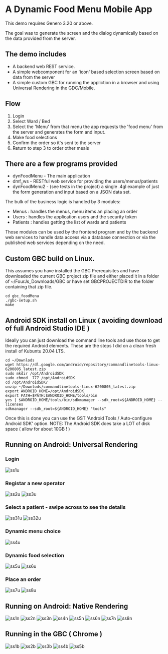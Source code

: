 # A Dynamic Food Menu Mobile App
This demo requires Genero 3.20 or above.

The goal was to generate the screen and the dialog dynamically based on the data provided from the server.

## The demo includes
* A backend web REST service.
* A simple webcomponent for an 'icon' based selection screen based on data from the server
* A simple custom GBC for running the appliction in a browser and using Universal Rendering in the GDC/Mobile.

## Flow
1. Login
2. Select Ward / Bed
3. Select the 'Menu'  from that menu the app requests the 'food menu' from the server and generates the form and input.
4. Make food selections
5. Confirm the order so it's sent to the server
6. Return to step 3 to order other meals

## There are a few programs provided
* dynFoodMenu - The main application
* dmf_ws - RESTful web service for providing the users/menus/patients
* dynFoodMenu2 - (see tests in the project) a single .4gl example of just the form generation and input based on a JSON data set.

The bulk of the business logic is handled by 3 modules:
* Menus : handles the menus, menu items an placing an order
* Users : handles the application users and the security token
* Patients : handles getting the list of wards and patients

Those modules can be used by the frontend program and by the backend web services to handle data access via a database connection or via the published web services depending on the need.

## Custom GBC build on Linux.
This assumes you have installed the GBC Prerequisites and have downloaded the current GBC project zip file and either placed it in a folder of ~/FourJs_Downloads/GBC or have set GBCPROJECTDIR to the folder containing that zip file.
```
cd gbc_foodMenu
./gbc-setup.sh
make
```

## Android SDK install on Linux ( avoiding download of full Android Studio IDE )
Ideally you can just download the command line tools and use those to get the required Android elements.
These are the steps I did on a clean fresh install of Kubuntu 20.04 LTS.
```
cd ~/Downlods
wget https://dl.google.com/android/repository/commandlinetools-linux-6200805_latest.zip
sudo mkdir /opt/AndroidSDK
sudo chmod  777 /opt/AndroidSDK
cd /opt/AndroidSDK/
unzip ~/Downlods/commandlinetools-linux-6200805_latest.zip 
export ANDROID_HOME=/opt/AndroidSDK
export PATH=$PATH:$ANDROID_HOME/tools/bin
yes | $ANDROID_HOME/tools/bin/sdkmanager --sdk_root=${ANDROID_HOME} --licenses
sdkmanager --sdk_root=${ANDROID_HOME} "tools"
```
Once this is done you can use the GST 'Android Tools / Auto-configure Android SDK' option.
NOTE: The Android SDK does take a LOT of disk space ( allow for about 10GB ! )

## Running on Android: Universal Rendering

### Login
![ss1u](https://github.com/neilm-fourjs/dynFoodMenu/raw/master/screenshots/ss1ur.png "SS1UR")
### Registar a new operator
![ss2u](https://github.com/neilm-fourjs/dynFoodMenu/raw/master/screenshots/ss2ur.png "SS2UR")
![ss3u](https://github.com/neilm-fourjs/dynFoodMenu/raw/master/screenshots/ss3ur.png "SS3UR")
### Select a patient - swipe across to see the details
![ss31u](https://github.com/neilm-fourjs/dynFoodMenu/raw/master/screenshots/ss31ur.png "SS31UR")
![ss32u](https://github.com/neilm-fourjs/dynFoodMenu/raw/master/screenshots/ss32ur.png "SS32UR")
### Dynamic menu choice
![ss4u](https://github.com/neilm-fourjs/dynFoodMenu/raw/master/screenshots/ss4ur.png "SS4UR")
### Dynamic food selection
![ss5u](https://github.com/neilm-fourjs/dynFoodMenu/raw/master/screenshots/ss5ur.png "SS5UR")
![ss6u](https://github.com/neilm-fourjs/dynFoodMenu/raw/master/screenshots/ss6ur.png "SS5UR")
### Place an order
![ss7u](https://github.com/neilm-fourjs/dynFoodMenu/raw/master/screenshots/ss7ur.png "SS7UR")
![ss8u](https://github.com/neilm-fourjs/dynFoodMenu/raw/master/screenshots/ss8ur.png "SS8UR")

## Running on Android: Native Rendering
![ss1n](https://github.com/neilm-fourjs/dynFoodMenu/raw/master/screenshots/ss1nat.png "SS1NAT")
![ss2n](https://github.com/neilm-fourjs/dynFoodMenu/raw/master/screenshots/ss2nat.png "SS2NAT")
![ss3n](https://github.com/neilm-fourjs/dynFoodMenu/raw/master/screenshots/ss3nat.png "SS3NAT")
![ss4n](https://github.com/neilm-fourjs/dynFoodMenu/raw/master/screenshots/ss4nat.png "SS4NAT")
![ss5n](https://github.com/neilm-fourjs/dynFoodMenu/raw/master/screenshots/ss5nat.png "SS5NAT")
![ss6n](https://github.com/neilm-fourjs/dynFoodMenu/raw/master/screenshots/ss6nat.png "SS6NAT")
![ss7n](https://github.com/neilm-fourjs/dynFoodMenu/raw/master/screenshots/ss7nat.png "SS7NAT")
![ss8n](https://github.com/neilm-fourjs/dynFoodMenu/raw/master/screenshots/ss8nat.png "SS8NAT")

## Running in the GBC ( Chrome )
![ss1b](https://github.com/neilm-fourjs/dynFoodMenu/raw/master/screenshots/ss1gbc.png "SS1B")
![ss2b](https://github.com/neilm-fourjs/dynFoodMenu/raw/master/screenshots/ss2gbc.png "SS2B")
![ss3b](https://github.com/neilm-fourjs/dynFoodMenu/raw/master/screenshots/ss3gbc.png "SS3B")
![ss4b](https://github.com/neilm-fourjs/dynFoodMenu/raw/master/screenshots/ss4gbc.png "SS4B")
![ss5b](https://github.com/neilm-fourjs/dynFoodMenu/raw/master/screenshots/ss5gbc.png "SS5B")
